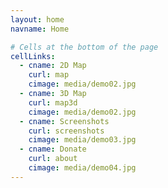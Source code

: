```yaml
---
layout: home
navname: Home

# Cells at the bottom of the page
cellLinks:
  - cname: 2D Map
    curl: map
    cimage: media/demo02.jpg
  - cname: 3D Map
    curl: map3d
    cimage: media/demo02.jpg
  - cname: Screenshots
    curl: screenshots
    cimage: media/demo03.jpg
  - cname: Donate
    curl: about
    cimage: media/demo04.jpg
---
```

